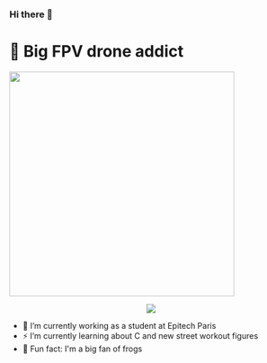 ### Hi there 👋
#
# :rocket: Big FPV drone addict 

[<p><img src="https://i.imgur.com/z76L8ZX.png" width="400"></p>](https://www.youtube.com/embed/E9WwmogqWRo)

<p align="center">
  <img src="https://github-readme-stats.vercel.app/api?username=LeoDeluy&show_icons=true%22%3E%22%3E">
</p>

- 🔭 I’m currently working as a student at Epitech Paris
- :zap: I’m currently learning about C and new street workout figures
- :frog: Fun fact: I'm a big fan of frogs

